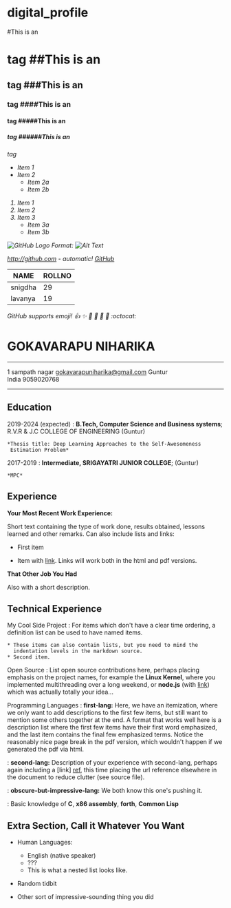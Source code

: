 # digital_profile
#This is an <h1> tag
##This is an <h2> tag
###This is an <h3> tag
####This is an <h4> tag
#####This is an <h5> tag
######This is an <h6> tag

* Item 1
* Item 2
  * Item 2a
  * Item 2b

1. Item 1
2. Item 2
3. Item 3
   * Item 3a
   * Item 3b

![GitHub Logo](/images/logo.png)
Format: ![Alt Text](url)

http://github.com - automatic!
[GitHub](https://github.com)

NAME | ROLLNO
----- | -------
snigdha | 29
lavanya | 19

GitHub supports emoji!
:+1: :sparkles: :camel: :tada:
:rocket: :metal: :octocat:






GOKAVARAPU NIHARIKA
===================  
-------------------     ----------------------------
1 sampath nagar                     gokavarapuniharika@gmail.com
Guntur                             
India                               9059020768
-------------------     ----------------------------

Education
---------

2019-2024 (expected)
:   **B.Tech, Computer Science and Business systems**; R.V.R & J.C COLLEGE OF ENGINEERING (Guntur)

    *Thesis title: Deep Learning Approaches to the Self-Awesomeness
     Estimation Problem*

2017-2019
:   **Intermediate, SRIGAYATRI JUNIOR COLLEGE**; (Guntur)

    *MPC*

Experience
----------

**Your Most Recent Work Experience:**

Short text containing the type of work done, results obtained,
lessons learned and other remarks. Can also include lists and
links:

* First item

* Item with [link](http://www.example.com). Links will work both in
  the html and pdf versions.

**That Other Job You Had**

Also with a short description.

Technical Experience
--------------------

My Cool Side Project
:   For items which don't have a clear time ordering, a definition
    list can be used to have named items.

    * These items can also contain lists, but you need to mind the
      indentation levels in the markdown source.
    * Second item.

Open Source
:   List open source contributions here, perhaps placing emphasis on
    the project names, for example the **Linux Kernel**, where you
    implemented multithreading over a long weekend, or **node.js**
    (with [link](http://nodejs.org)) which was actually totally
    your idea...

Programming Languages
:   **first-lang:** Here, we have an itemization, where we only want
    to add descriptions to the first few items, but still want to
    mention some others together at the end. A format that works well
    here is a description list where the first few items have their
    first word emphasized, and the last item contains the final few
    emphasized terms. Notice the reasonably nice page break in the pdf
    version, which wouldn't happen if we generated the pdf via html.

:   **second-lang:** Description of your experience with second-lang,
    perhaps again including a [link] [ref], this time placing the url
    reference elsewhere in the document to reduce clutter (see source
    file). 

:   **obscure-but-impressive-lang:** We both know this one's pushing
    it.

:   Basic knowledge of **C**, **x86 assembly**, **forth**, **Common Lisp**

[ref]: https://github.com/githubuser/superlongprojectname

Extra Section, Call it Whatever You Want
----------------------------------------

* Human Languages:

     * English (native speaker)
     * ???
     * This is what a nested list looks like.

* Random tidbit

* Other sort of impressive-sounding thing you did

